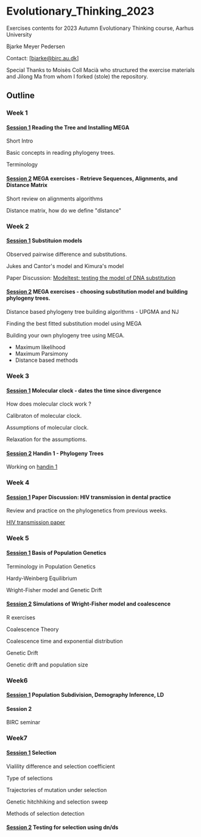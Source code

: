 # Evolutionary_Thinking_2023

Exercises contents for 2023 Autumn Evolutionary Thinking course, Aarhus University


Bjarke Meyer Pedersen

Contact: [bjarke@birc.au.dk]


Special Thanks to Moisès Coll Macià who structured the exercise materials and Jilong Ma from whom I forked (stole) the repository.

## Outline

### Week 1
#### [Session 1](https://github.com/Bjarke-M/Evolutionary_Thinking_2023/tree/main/week35/Wednesday) Reading the Tree and Installing MEGA 
Short Intro

Basic concepts in reading phylogeny trees.

Terminology
#### [Session 2](https://github.com/Bjarke-M/Evolutionary_Thinking_2023/tree/main/week35/Friday) MEGA exercises - Retrieve Sequences, Alignments, and Distance Matrix
Short review on alignments algorithms

Distance matrix, how do we define "distance"

### Week 2
#### [Session 1](https://github.com/Bjarke-M/Evolutionary_Thinking_2023/tree/main/week36/Wednesday) Substituion models

Observed pairwise difference and substitutions.

Jukes and Cantor's model and Kimura's model

Paper Discussion: [Modeltest: testing the model of DNA substitution](https://watermark.silverchair.com/140817.pdf?token=AQECAHi208BE49Ooan9kkhW_Ercy7Dm3ZL_9Cf3qfKAc485ysgAAAvswggL3BgkqhkiG9w0BBwagggLoMIIC5AIBADCCAt0GCSqGSIb3DQEHATAeBglghkgBZQMEAS4wEQQMsyveQ_-HoHA6YhAQAgEQgIICrsML-cxTqD027v9Fe8Dxlw04nMTHv0-UF-f6oGvVQmFGaYhDXla0yTHc9HQTqEG2fTdEIgpsfxZWk95ajTPwzujHbi5Tps86ZBlPMstwLuntcS52cWSm4UCCAzPSgvJbRABABW9E7n4IYwD1sg26p_-W1Ijg5Hb9USUTkSTGlu5PU-LXXun5x4i1zvDmXB59DkaKeIb7EaE9Qc4mh6XWC0pZRhRCoUn6JNYzhDLvCUZjpitlhvuh5QDgi_GC2db9uKJwZtvN1OTt7QFO5k3vRMUdLMoUEk-znrAKK9KXGnzAf_iwmyXIppBYfi7UKfoRunpHSeJf6BXt7Jov-6sJQPlheMJV8GOI2bkT7ifkJzcZO3qzrnpLF3DHqo-EgjCr723uwLfXVKOFTzLJ3dZ7WKy9FRhAQd-T2I29lVs1fzxtn8WYJWwDHWPKMHH-4RlEKUWzACZQwO1Y3N-W0aFbuA1Wu20KM1AhgwvPaXFxCn7G_oBwhGi1Wj9DA7Yrt_VKrjR3JUXtB3o7oqSozXo3VaF7_cFOqLVtdp7qYydGVm7vI3l6OjJAqhEo0EjHEKxwH003abVb6Tt3v2MoErVlbcEu_ELb14_4yilBcjCnLtd4SN-Eqgg0qydz6D0gG95CW6zzYD_P9h6uIlHKu93JDgAQeB9K_TaFp9RX32JUHAyLZuHmjdCIb9PDvMPzLZ2umE_XappoQkzWZs1se4XzJzXRr5JBHsOEHHZeLok0OQZ5OsJv8n0OQUvEOaFfp1JjqAGs-0MQXUNR19X3EnmG4O5yAHDtM5wqiOQ3tW4593VBYaTakZB8eKvkcyAZFKmS67490C5804V0LcSa_A1I9H1IZZM5CbTYoCs7hK95ioVfijAf6a2bVCrTx58oA_0RuUUHyE5nodr5uvH752Lp)

#### [Session 2](https://github.com/Bjarke-M/Evolutionary_Thinking_2023/tree/main/week36/Friday) MEGA exercises - choosing substitution model and building phylogeny trees.

Distance based phylogeny tree building algorithms - UPGMA and NJ

Finding the best fitted substitution model using MEGA

Building your own phylogeny tree using MEGA.
- Maximum likelihood
- Maximum Parsimony
- Distance based methods

### Week 3
#### [Session 1](https://github.com/Bjarke-M/Evolutionary_Thinking_2023/tree/main/week37/Wednesday) Molecular clock - dates the time since divergence

How does molecular clock work ?

Calibraton of molecular clock.

Assumptions of molecular clock.

Relaxation for the assumptioms.

#### [Session 2](https://github.com/Bjarke-M/Evolutionary_Thinking_2023/tree/main/week37/Friday) Handin 1 - Phylogeny Trees

Working on [handin 1](https://github.com/Jilong-Jerome/Evolutionary_Thinking_2022/tree/main/handin_1)

### Week 4
#### [Session 1](https://github.com/Bjarke-M/Evolutionary_Thinking_2023/tree/main/week38/Wednesday) Paper Discussion: HIV transmission in dental practice

Review and practice on the phylogenetics from previous weeks.

[HIV transmission paper](https://science.sciencemag.org/content/256/5060/1165)

### Week 5
#### [Session 1](https://github.com/Bjarke-M/Evolutionary_Thinking_2023/tree/main/week39/Wednesday) Basis of Population Genetics

Terminology in Population Genetics

Hardy-Weinberg Equilibrium

Wright-Fisher model and Genetic Drift

#### [Session 2](https://github.com/Bjarke-M/Evolutionary_Thinking_2023/tree/main/week39/Friday) Simulations of Wright-Fisher model and coalescence

R exercises

Coalescence Theory

Coalescence time and exponential distribution

Genetic Drift

Genetic drift and population size

### Week6
#### [Session 1](https://github.com/Bjarke-M/Evolutionary_Thinking_2023/tree/main/week40/Wednesday) Population Subdivision, Demography Inference, LD

#### Session 2

BIRC seminar

### Week7
#### [Session 1](https://github.com/Bjarke-M/Evolutionary_Thinking_2023/tree/main/week41/Wednesday) Selection

Vialility difference and selection coefficient

Type of selections

Trajectories of mutation under selection

Genetic hitchhiking and selection sweep

Methods of selection detection

#### [Session 2](https://github.com/Bjarke-M/Evolutionary_Thinking_2023/tree/main/week41/Friday) Testing for selection using dn/ds
